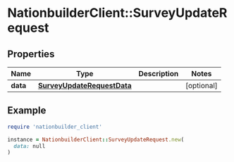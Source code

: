 # NationbuilderClient::SurveyUpdateRequest

## Properties

| Name | Type | Description | Notes |
| ---- | ---- | ----------- | ----- |
| **data** | [**SurveyUpdateRequestData**](SurveyUpdateRequestData.md) |  | [optional] |

## Example

```ruby
require 'nationbuilder_client'

instance = NationbuilderClient::SurveyUpdateRequest.new(
  data: null
)
```

